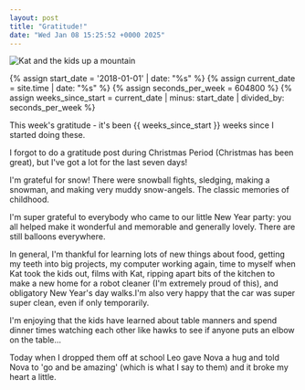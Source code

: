 ```yaml
---
layout: post
title: "Gratitude!"
date: "Wed Jan 08 15:25:52 +0000 2025"
---
```



![Kat and the kids up a mountain](/assets/images/mountain080125.png)

{% assign start_date = '2018-01-01' | date: "%s" %}
{% assign current_date = site.time | date: "%s" %}
{% assign seconds_per_week = 604800 %}
{% assign weeks_since_start = current_date | minus: start_date | divided_by: seconds_per_week %}



This week's gratitude - it's been {{ weeks_since_start }} weeks since I started doing these. 

I forgot to do a gratitude post during Christmas Period (Christmas has been great), but I've got a lot for the last seven days! 

I'm grateful for snow! There were snowball fights, sledging, making a snowman, and making very muddy snow-angels. The classic memories of childhood. 

I'm super grateful to everybody who came to our little New Year party: you all helped make it wonderful and memorable and generally lovely. There are still balloons everywhere.   

In general, I'm thankful for learning lots of new things about food, getting my teeth into big projects, my computer working again, time to myself when Kat took the kids out, films with Kat, ripping apart bits of the kitchen to make a new home for a robot cleaner (I'm extremely proud of this), and obligatory New Year's day walks.I'm also very happy that the car was super super clean, even if only temporarily. 

I'm enjoying that the kids have learned about table manners and spend dinner times watching each other like hawks to see if anyone puts an elbow on the table... 

Today when I dropped them off at school Leo gave Nova a hug and told Nova to 'go and be amazing' (which is what I say to them) and it broke my heart a little.



